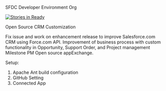SFDC Developer Environment Org

[![Stories in Ready](https://badge.waffle.io/sharstream/sf_app.svg?label=ready&title=Ready)](http://waffle.io/sharstream/sf_app)

Open Source CRM Customization

Fix issue and work on enhancement release to improve Salesforce.com CRM using Force.com API. Improvement of business process with custom functionality in Opportunity, Support Order, and Project management Milestone PM Open source appExchange.

Setup: 
  1. Apache Ant build configuration
  2. GitHub Setting
  3. Connected App 
